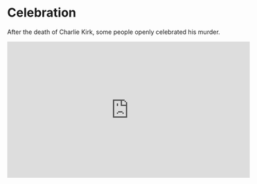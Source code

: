 # Celebration

After the death of Charlie Kirk, some people openly celebrated his murder.

<iframe frameborder="0" width="560" height="315" src="https://www.youtube.com/embed/eJENP0Rr8p0?modestbranding=1&start=302&end=490" allow="fullscreen"></iframe>
